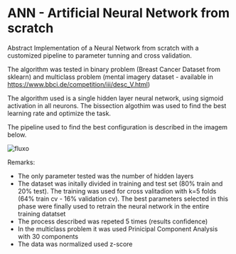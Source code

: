 # ANN - Artificial Neural Network from scratch

Abstract
Implementation of a Neural Network from scratch with a customized pipeline to parameter tunning and cross validation.

The algorithm was tested in binary problem (Breast Cancer Dataset from sklearn) and multiclass problem (mental imagery dataset - available in https://www.bbci.de/competition/iii/desc_V.html)

The algorithm used is a single hidden layer neural network, using sigmoid activation in all neurons. The bissection algothim was used to find the best learning rate and optimize the task.

The pipeline used to find the best configuration is described in the imagem below.

![fluxo](https://user-images.githubusercontent.com/54689450/204160174-ea225fb6-0603-4d9f-837e-582ec4680f9e.png)

Remarks:
- The only parameter tested was the number of hidden layers
- The dataset was initally divided in training and test set (80% train and 20% test). The training was used for cross valitadion with k=5 folds (64% train cv - 16% validation cv). The best parameters selected in this phase were finally used to retrain the neural network in the entire training datatset
- The process described was repeted 5 times (results confidence)
- In the multiclass problem it was used Prinicipal Component Analysis with 30 components
- The data was normalized used z-score
